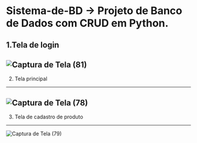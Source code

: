 # Sistema-de-BD -> Projeto de Banco de Dados com CRUD em Python.
1.Tela de login
-----
![Captura de Tela (81)](https://github.com/JoaoPedro369/Sistema-de-BD/assets/133379086/d8bf5d2a-9930-4514-bd1d-091cab267157)
-----
2. Tela principal
-----
![Captura de Tela (78)](https://github.com/JoaoPedro369/Sistema-de-BD/assets/133379086/062e6c39-1008-4321-af85-23ebeb7dea28)
-----
3. Tela de cadastro de produto
-----
![Captura de Tela (79)](https://github.com/JoaoPedro369/Sistema-de-BD/assets/133379086/f32d21f2-2037-4db7-99b7-8656b4d48566)
